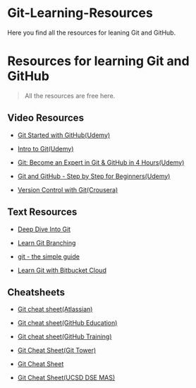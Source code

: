 # Git-Learning-Resources
Here you find all the resources for leaning Git and GitHub.
# Resources for learning Git and GitHub

> All the resources are free here.

## Video Resources
* [Git Started with GitHub(Udemy)](https://www.udemy.com/course/git-started-with-github/?LSNPUBID=JVFxdTr9V80&ranEAID=JVFxdTr9V80&ranMID=39197&ranSiteID=JVFxdTr9V80-ueX9MWXfgLzfQ4cyW2x..Q&utm_medium=udemyads&utm_source=aff-campaign)

* [Intro to Git(Udemy)](https://www.udemy.com/course/intro-to-git/?LSNPUBID=JVFxdTr9V80&ranEAID=JVFxdTr9V80&ranMID=39197&ranSiteID=JVFxdTr9V80-EdA9vsQYD99cnfBbrZvx.w&utm_medium=udemyads&utm_source=aff-campaign)

* [Git: Become an Expert in Git & GitHub in 4 Hours(Udemy)](https://www.udemy.com/course/git-expert-4-hours/?LSNPUBID=JVFxdTr9V80&ranEAID=JVFxdTr9V80&ranMID=39197&ranSiteID=JVFxdTr9V80-LkjkptGe2LuspCTaCL6wgQ&utm_medium=udemyads&utm_source=aff-campaign)

* [Git and GitHub - Step by Step for Beginners(Udemy)](https://www.udemy.com/course/git-and-github-step-by-step-for-beginners/?LSNPUBID=JVFxdTr9V80&ranEAID=JVFxdTr9V80&ranMID=39197&ranSiteID=JVFxdTr9V80-EzSBZYea7VseFenSexByOw&utm_medium=udemyads&utm_source=aff-campaign)

* [Version Control with Git(Crousera)](https://www.coursera.org/learn/version-control-with-git?ranMID=40328&ranEAID=JVFxdTr9V80&ranSiteID=JVFxdTr9V80-16ETatBacJxlnbaQQg34QQ&siteID=JVFxdTr9V80-16ETatBacJxlnbaQQg34QQ&utm_content=10&utm_medium=partners&utm_source=linkshare&utm_campaign=JVFxdTr9V80)


## Text Resources
* [Deep Dive Into Git](https://medium.com/@mallickdebajit3/deep-dive-into-git-2e190c5404ea)

* [Learn Git Branching](https://learngitbranching.js.org/)

* [git - the simple guide](http://up1.github.io/git-guide/index.html)

* [Learn Git with Bitbucket Cloud](https://www.atlassian.com/git/tutorials/learn-git-with-bitbucket-cloud)

## Cheatsheets
* [Git cheat sheet(Atlassian)](https://www.atlassian.com/git/tutorials/atlassian-git-cheatsheet)

* [Git cheat sheet(GitHub Education)](https://education.github.com/git-cheat-sheet-education.pdf)

* [Git cheat sheet(GitHub Training)](https://github.github.com/training-kit/downloads/github-git-cheat-sheet.pdf)

* [Git Cheat Sheet(Git Tower)](https://www.git-tower.com/blog/git-cheat-sheet/)

* [Git Cheat Sheet](https://about.gitlab.com/images/press/git-cheat-sheet.pdf)

* [Git Cheat Sheet(UCSD DSE MAS)](https://mas-dse.github.io/DSE200/cheat_sheets/3_version_control/3_1_git_cheat_sheet.pdf)
